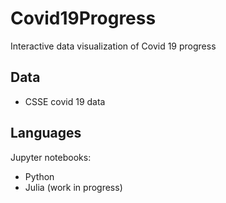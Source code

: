 # Covid19Progress
Interactive data visualization of Covid 19 progress

## Data

+ CSSE covid 19 data

## Languages

Jupyter notebooks:
+ Python
+ Julia (work in progress)

